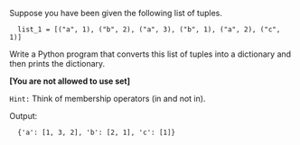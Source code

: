 Suppose you have been given the following list of tuples.

```
  list_1 = [("a", 1), ("b", 2), ("a", 3), ("b", 1), ("a", 2), ("c", 1)]
```

Write a Python program that converts this list of tuples into a dictionary and then prints the dictionary.

**[You are not allowed to use set]**

`Hint:` Think of membership operators (in and not in).

Output:

```
  {'a': [1, 3, 2], 'b': [2, 1], 'c': [1]}
```

